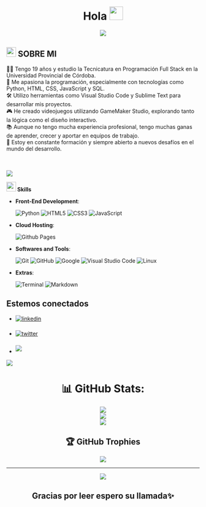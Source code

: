 
<h1 align="center"><b>Hola  </b><img src="https://media.giphy.com/media/hvRJCLFzcasrR4ia7z/giphy.gif" width="35"></h1>

<div align="center">
	<img src="https://readme-typing-svg.herokuapp.com?font=Architects+Daughter&color=blue&size=30&center=false&lines=Soy+Santiago+Orlando+Luna;tengo+19+años+de+edad;Estudiante+de+programación;futuro+desarrolador+fullstack;y+me+encanta+python...<3"/>
</div>	

## <picture><img src = "https://cdn.pixabay.com/photo/2019/11/14/03/22/arrogant-4625238_960_720.png" width = 25px></picture> **SOBRE MI**


👨‍💻 Tengo 19 años y estudio la Tecnicatura en Programación Full Stack en la Universidad Provincial de Córdoba.<br>🐍 Me apasiona la programación, especialmente con tecnologías como Python, HTML, CSS, JavaScript y SQL.<br>🛠️ Utilizo herramientas como Visual Studio Code y Sublime Text para desarrollar mis proyectos.<br>🎮 He creado videojuegos utilizando GameMaker Studio, explorando tanto la lógica como el diseño interactivo.<br>📚 Aunque no tengo mucha experiencia profesional, tengo muchas ganas de aprender, crecer y aportar en equipos de trabajo.<br>🚀 Estoy en constante formación y siempre abierto a nuevos desafíos en el mundo del desarrollo.<br><br><br>


<img src="https://user-images.githubusercontent.com/73097560/115834477-dbab4500-a447-11eb-908a-139a6edaec5c.gif">

 <img src="https://media2.giphy.com/media/QssGEmpkyEOhBCb7e1/giphy.gif?cid=ecf05e47a0n3gi1bfqntqmob8g9aid1oyj2wr3ds3mg700bl&rid=giphy.gif" width ="25"><b> Skills</b>

<p align="center">

- **Front-End Development**:
  
   ![Python](https://img.shields.io/badge/Python%20-%2314354C.svg?style=for-the-badge&logo=python&logoColor=white)
   ![HTML5](https://img.shields.io/badge/HTML5%20-%23E34F26.svg?style=for-the-badge&logo=html5&logoColor=white)
   ![CSS3](https://img.shields.io/badge/CSS%20-%231572B6.svg?style=for-the-badge&logo=css3&logoColor=white)
   ![JavaScript](https://img.shields.io/badge/JavaScript%20-%23F7DF1E.svg?style=for-the-badge&logo=javascript&logoColor=black)


- **Cloud Hosting**:

    ![Github Pages](https://img.shields.io/badge/GitHub%20Pages-%23327FC7.svg?style=for-the-badge&logo=github&logoColor=white)
    

- **Softwares and Tools**:

    ![Git](https://img.shields.io/badge/git-%23F05033.svg?style=for-the-badge&logo=git&logoColor=white)
    ![GitHub](https://img.shields.io/badge/github-%23121011.svg?style=for-the-badge&logo=github&logoColor=white)
    ![Google](https://img.shields.io/badge/google-%234285F4.svg?style=for-the-badge&logo=google&logoColor=white)
    ![Visual Studio Code](https://img.shields.io/badge/Visual%20Studio%20Code-0078d7.svg?style=for-the-badge&logo=visual-studio-code&logoColor=white)
    ![Linux](https://img.shields.io/badge/Linux-FCC624?style=for-the-badge&logo=linux&logoColor=black) 

- **Extras**:

    ![Terminal](https://img.shields.io/badge/Terminal-%23054020?style=for-the-badge&logo=gnu-bash&logoColor=white)
    ![Markdown](https://img.shields.io/badge/markdown-%23000000.svg?style=for-the-badge&logo=markdown&logoColor=white)   


</p>

## <b> Estemos conectados</b><img width ="80">

<div align='left'>

<ul>

<li>
<a href="https://www.linkedin.com/in/santiago-luna-671887358/" target="_blank">
<img src="https://img.shields.io/badge/linkedin:  0xabdulkhalid-%2300acee.svg?color=405DE6&style=for-the-badge&logo=linkedin&logoColor=white" alt=linkedin style="margin-bottom: 5px;"/>
</a>
</li>

<br>

<li>
<a href="https://x.com/SantyLu93838344" target="_blank">
<img src="https://img.shields.io/badge/twitter:  0xabdulkhalid-%2300acee.svg?color=1DA1F2&style=for-the-badge&logo=twitter&logoColor=white" alt=twitter style="margin-bottom: 5px;"/>
</a>
</li>

<br>

<li>
<a href="santys1629@gmail.com" target="_blank" >
<img src="https://img.shields.io/badge/gmail:  0xabdulkhalid-%23EA4335.svg?style=for-the-badge&logo=gmail&logoColor=white" t=mail style="margin-bottom: 5px;" />
</a>
</li>
	
</ul>
</div>
<img src="https://user-images.githubusercontent.com/73097560/115834477-dbab4500-a447-11eb-908a-139a6edaec5c.gif">

<div align='center'>

# 📊 GitHub Stats:
![](https://github-readme-stats.vercel.app/api?username=elsantos121&theme=highcontrast&hide_border=false&include_all_commits=false&count_private=false)<br/>
![](https://nirzak-streak-stats.vercel.app/?user=elsantos121&theme=highcontrast&hide_border=false)<br/>
![](https://github-readme-stats.vercel.app/api/top-langs/?username=elsantos121&theme=highcontrast&hide_border=false&include_all_commits=false&count_private=false&layout=compact)

## 🏆 GitHub Trophies
![](https://github-profile-trophy.vercel.app/?username=elsantos121&theme=tokyonight&no-frame=false&no-bg=true&margin-w=4)

---
[![](https://visitcount.itsvg.in/api?id=elsantos121&icon=0&color=0)](https://visitcount.itsvg.in)


## <b>Gracias por leer espero su llamada✨</b>

</div>
<br>
<br>
<br>
<br>
